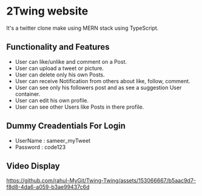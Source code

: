 
# 2Twing website

It's a twitter clone make using MERN stack using TypeScript.

## Functionality and Features
- User can like/unlike and comment on a Post.
- User can upload a tweet or picture.
- User can delete only his own Posts.
- User can receive Notification from others about like, follow, comment.
- User can see only his followers post and as see a suggestion User container.
- User can edit his own profile.
- User can see other Users like Posts in there profile.
## Dummy Creadentials For Login

- UserName : sameer_myTweet
- Password : code123
## Video Display


https://github.com/rahul-MyGit/Twing-Twing/assets/153066667/b5aac9d7-f8d8-4da6-a059-b3ae99437c6d

